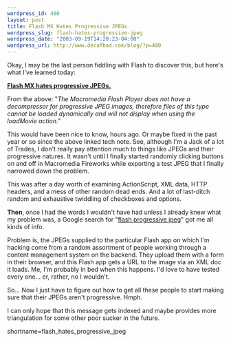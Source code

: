 ```yaml
--- 
wordpress_id: 480
layout: post
title: Flash MX Hates Progressive JPEGs
wordpress_slug: flash-hates-progressive-jpeg
wordpress_date: "2003-09-19T14:28:23-04:00"
wordpress_url: http://www.decafbad.com/blog/?p=480
---
```

<p>
Okay, I may be the last person fiddling with Flash to
discover this, but here's what I've learned today:
</p>
<p>
<a href="http://www.macromedia.com/support/flash/ts/documents/cant_load_jpg.htm"><b>Flash MX hates progressive JPEGs.</b></a>
</p>
<p>
From the above: "<i>The Macromedia Flash Player does not have a
decompressor for progressive JPEG images, therefore files of this type
cannot be loaded dynamically and will not display when using the
loadMovie action.</i>"
</p>
<p>
This would have been nice to know, hours ago.  Or maybe fixed in
the past year or so since the above linked tech note.  See, although
I'm a Jack of a lot of Trades, I don't really pay attention much
to things like JPEGs and their progressive natures.  It wasn't
until I finally started randomly clicking buttons on and off in
Macromedia Fireworks while exporting a test JPEG that I finally
narrowed down the problem.
</p>
<p>
This was after a day worth of examining ActionScript, XML data,
HTTP headers, and a mess of other random dead ends.  And a lot of
last-ditch random and exhaustive twiddling of checkboxes and
options.
</p>
<p>
<b>Then</b>, once I had the words I
wouldn't have had unless I already knew what my problem was, a Google search for
"<a href="http://www.google.com/search?q=flash+progressive+jpeg&ie=UTF-8&oe=UTF-8">flash progressive jpeg</a>"
got me all kinds of info.
</p>
<p>
Problem is, the JPEGs supplied to the particular Flash app on which
I'm hacking come from a random assortment of people working through
a content management system on the backend.  They upload them
with a form in their browser, and this Flash app gets a URL to the
image via an XML doc it loads.  Me, I'm probably in bed when this
happens.  I'd love to have tested every one... er, rather, no I
wouldn't.
</p>
<p>
So... Now I just have to figure out how to get all these people
to start making sure that their JPEGs aren't progressive.  Hmph.
</p>
<p>
I can only hope that this message gets indexed and maybe provides
more triangulation for some other poor sucker in the future.
</p>
<!--more-->
shortname=flash_hates_progressive_jpeg
